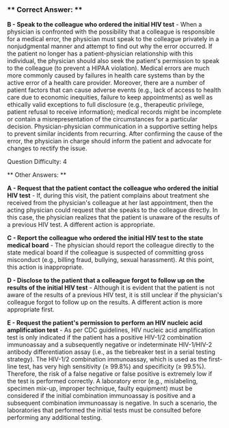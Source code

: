 ### ** Correct Answer: **

**B - Speak to the colleague who ordered the initial HIV test** - When a physician is confronted with the possibility that a colleague is responsible for a medical error, the physician must speak to the colleague privately in a nonjudgmental manner and attempt to find out why the error occurred. If the patient no longer has a patient-physician relationship with this individual, the physician should also seek the patient's permission to speak to the colleague (to prevent a HIPAA violation). Medical errors are much more commonly caused by failures in health care systems than by the active error of a health care provider. Moreover, there are a number of patient factors that can cause adverse events (e.g., lack of access to health care due to economic inequities, failure to keep appointments) as well as ethically valid exceptions to full disclosure (e.g., therapeutic privilege, patient refusal to receive information); medical records might be incomplete or contain a misrepresentation of the circumstances for a particular decision. Physician-physician communication in a supportive setting helps to prevent similar incidents from recurring. After confirming the cause of the error, the physician in charge should inform the patient and advocate for changes to rectify the issue.

Question Difficulty: 4

** Other Answers: **

**A - Request that the patient contact the colleague who ordered the initial HIV test** - If, during this visit, the patient complains about treatment she received from the physician's colleague at her last appointment, then the acting physician could request that she speaks to the colleague directly. In this case, the physician realizes that the patient is unaware of the results of a previous HIV test. A different action is appropriate.

**C - Report the colleague who ordered the initial HIV test to the state medical board** - The physician should report the colleague directly to the state medical board if the colleague is suspected of committing gross misconduct (e.g., billing fraud, bullying, sexual harassment). At this point, this action is inappropriate.

**D - Disclose to the patient that a colleague forgot to follow up on the results of the initial HIV test** - Although it is evident that the patient is not aware of the results of a previous HIV test, it is still unclear if the physician's colleague forgot to follow up on the results. A different action is more appropriate first.

**E - Request the patient's permission to perform an HIV nucleic acid amplification test** - As per CDC guidelines, HIV nucleic acid amplification test is only indicated if the patient has a positive HIV-1/2 combination immunoassay and a subsequently negative or indeterminate HIV-1/HIV-2 antibody differentiation assay (i.e., as the tiebreaker test in a serial testing strategy). The HIV-1/2 combination immunoassay, which is used as the first-line test, has very high sensitivity (≥ 99.8%) and specificity (≥ 99.5%). Therefore, the risk of a false negative or false positive is extremely low if the test is performed correctly. A laboratory error (e.g., mislabeling, specimen mix-up, improper technique, faulty equipment) must be considered if the initial combination immunoassay is positive and a subsequent combination immunoassay is negative. In such a scenario, the laboratories that performed the initial tests must be consulted before performing any additional testing.

